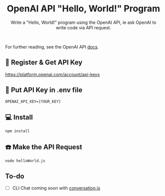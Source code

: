 <h1 align="center">OpenAI API "Hello, World!" Program</h1>

<p align="center">Write a "Hello, World!" program using the OpenAI API, ie ask OpenAI to write code via API request.</p>
<br />

For further reading, see the OpenAI API [docs](https://platform.openai.com/docs/introduction/overview).

## 🔑 Register & Get API Key

https://platform.openai.com/account/api-keys

## 📄 Put API Key in .env file

`OPENAI_API_KEY=[YOUR_KEY]`

## 💻 Install

`npm install`

## ☎️ Make the API Request

`node helloWorld.js`

## To-do
- [ ] CLI Chat coming soon with [conversation.js](/conversation.js)
